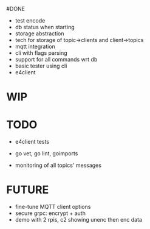 
#DONE

* test encode
* db status when starting
* storage abstraction
* tech for storage of topic->clients and client->topics
* mqtt integration
* cli with flags parsing
* support for all commands wrt db
* basic tester using cli 
* e4client


# WIP


# TODO

* e4client tests
* go vet, go lint, goimports

* monitoring of all topics' messages

# FUTURE

* fine-tune MQTT client options
* secure grpc: encrypt + auth
* demo with 2 rpis, c2 showing unenc then enc data